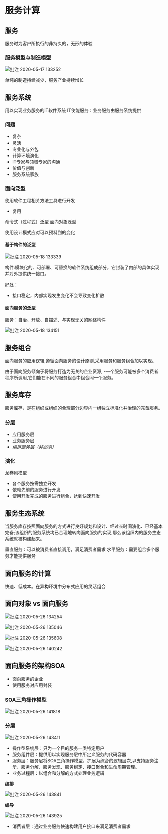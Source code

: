 # 服务计算

## 服务

服务时为客户所执行的非持久的，无形的体验

### 服务模型与制造模型

![批注 2020-05-17 133252](/assets/批注%202020-05-17%20133252.png)

单纯的制造持续减少，服务产业持续增长

## 服务系统

用以实现业务服务的IT软件系统
IT使能服务：业务服务由服务系统提供

### 问题

- 复杂
- 灵活
- 专业化与外包
- 计算环境演化
- IT专家与领域专家的沟通
- 价值与创新
- 服务系统家族

### 面向泛型

使用软件工程相关方法工具进行开发

- 复用

命令式（过程式）泛型
面向对象泛型

使用设计模式应对可以预料到的变化

#### 基于构件的泛型

![批注 2020-05-18 133339](/assets/批注%202020-05-18%20133339.png)

构件:模块化的、可部署、可替换的软件系统组成部分，它封装了内部的具体实现并对外提供统一接口。

好处：

- 接口稳定，内部实现发生变化不会导致变化扩散

#### 面向服务的泛型

服务：自治、开放、自描述、与实现无关的网络构件

![批注 2020-05-18 134151](/assets/批注%202020-05-18%20134151.png)

## 服务组合

面向服务的应用逻辑,遵循面向服务的设计原则,采用服务和服务组合加以实现。

由于面向服务倾向于将服务打造为无关的企业资源, -一个服务可能被多个消费者程序所调用,它们能在不同的服务组合中组合同一个服务。

## 服务库存

服务库存，是在组织或组织的合理部分边界内一组独立标准化并治理的完备服务。

### 分层

- 应用服务层
- 业务服务层
- *编排服务层（非必须）*

### 演化

龙卷风模型

- 各个服务按需独立开发
- 依赖先前的服务进行开发
- 使用开发完成的服务进行组合，达到快速开发

## 服务生态系统

当服务库存按照面向服务的方式进行良好规划和设计、经过长时间演化、已经基本完备;该组织的服务系统均已合理地转向面向服务的实现,那么该组织内的服务生态系统就被构建起来。

垂直服务：可以被消费者直接调用，满足消费者需求
水平服务：需要组合多个服务才能提供服务

## 面向服务的计算

快速、低成本。在异构环境中分布式应用的灵活组合

## 面向对象 vs 面向服务

![批注 2020-05-26 134254](/assets/批注%202020-05-26%20134254.png)

![批注 2020-05-26 135046](/assets/批注%202020-05-26%20135046.png)

![批注 2020-05-26 135608](/assets/批注%202020-05-26%20135608.png)

![批注 2020-05-26 140242](/assets/批注%202020-05-26%20140242.png)

## 面向服务的架构SOA

- 面向服务的企业
- 使用服务对应用封装

### SOA三角操作模型

![批注 2020-05-26 141818](/assets/批注%202020-05-26%20141818.png)

### 分层

![批注 2020-05-26 143411](/assets/批注%202020-05-26%20143411.png)

- 操作型系统层：只为一个目的服务一类特定用户
- 服务组件层：提供用以实现服务层中所定义服务的代码容器
- 服务层：服务层将SOA三角操作模型，扩展为综合的逻辑层次,以支持服务注册、服务分解、服务发现、服务绑定、接口聚合和生命周期管理。
- 业务过程层：以组合和分解的方式处理业务逻辑

**编排**

![批注 2020-05-26 143841](/assets/批注%202020-05-26%20143841.png)

**编导**

![批注 2020-05-26 143925](/assets/批注%202020-05-26%20143925.png)

- 消费者层：通过业务服务快速构建用户接口来满足消费者需求
